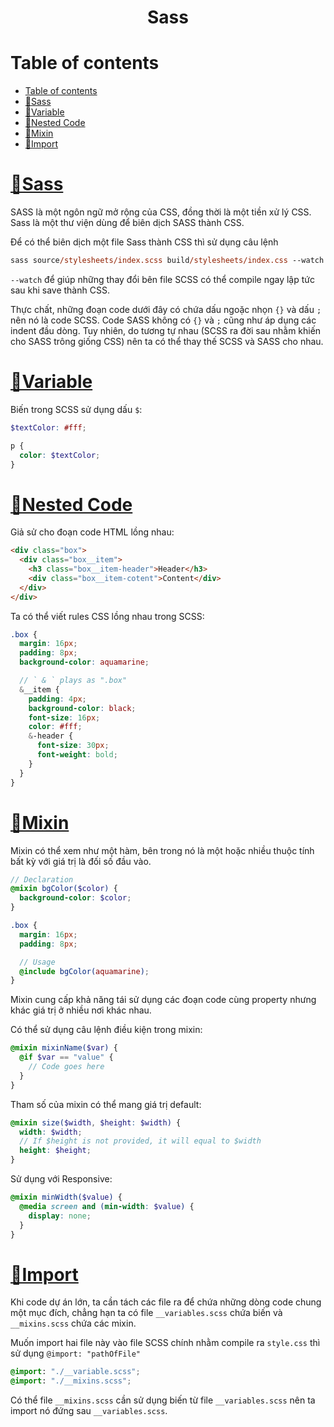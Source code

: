 <link rel='stylesheet' href='../main.css'>

<div class="title"> 
    <center><h1 class="bigtitle">Sass</h1></center>
</div>

# Table of contents

- [Table of contents](#table-of-contents)
- [👗Sass](#sass)
- [👠Variable](#variable)
- [💄Nested Code](#nested-code)
- [💍Mixin](#mixin)
- [👛Import](#import)

# [👗Sass](https://sass-lang.com/)

SASS là một ngôn ngữ mở rộng của CSS, đồng thời là một tiền xử lý CSS. Sass là một thư viện dùng để biên dịch SASS thành CSS.

Để có thể biên dịch một file Sass thành CSS thì sử dụng câu lệnh

```ps
sass source/stylesheets/index.scss build/stylesheets/index.css --watch
```

`--watch` để giúp những thay đổi bên file SCSS có thể compile ngay lập tức sau khi save thành CSS.

Thực chất, những đoạn code dưới đây có chứa dấu ngoặc nhọn `{}` và dấu `;` nên nó là code SCSS. Code SASS không có `{}` và `;` cũng như áp dụng các indent đầu dòng. Tuy nhiên, do tương tự nhau (SCSS ra đời sau nhằm khiến cho SASS trông giống CSS) nên ta có thể thay thế SCSS và SASS cho nhau.

# [👠Variable](https://sass-lang.com/documentation/variables)

Biến trong SCSS sử dụng dấu `$`:

```scss
$textColor: #fff;

p {
  color: $textColor;
}
```

# [💄Nested Code](https://sass-lang.com/documentation/style-rules#nesting)

Giả sử cho đoạn code HTML lồng nhau:

```html
<div class="box">
  <div class="box__item">
    <h3 class="box__item-header">Header</h3>
    <div class="box__item-cotent">Content</div>
  </div>
</div>
```

Ta có thể viết rules CSS lồng nhau trong SCSS:

```scss
.box {
  margin: 16px;
  padding: 8px;
  background-color: aquamarine;

  // ` & ` plays as ".box"
  &__item {
    padding: 4px;
    background-color: black;
    font-size: 16px;
    color: #fff;
    &-header {
      font-size: 30px;
      font-weight: bold;
    }
  }
}
```

# [💍Mixin](https://sass-lang.com/documentation/at-rules/mixin)

Mixin có thể xem như một hàm, bên trong nó là một hoặc nhiều thuộc tính bất kỳ với giá trị là đối số đầu vào.

```scss
// Declaration
@mixin bgColor($color) {
  background-color: $color;
}

.box {
  margin: 16px;
  padding: 8px;

  // Usage
  @include bgColor(aquamarine);
}
```

Mixin cung cấp khả năng tái sử dụng các đoạn code cùng property nhưng khác giá trị ở nhiều nơi khác nhau.

Có thể sử dụng câu lệnh điều kiện trong mixin:

```scss
@mixin mixinName($var) {
  @if $var == "value" {
    // Code goes here
  }
}
```

Tham số của mixin có thể mang giá trị default:

```scss
@mixin size($width, $height: $width) {
  width: $width;
  // If $height is not provided, it will equal to $width
  height: $height;
}
```

Sử dụng với Responsive:

```scss
@mixin minWidth($value) {
  @media screen and (min-width: $value) {
    display: none;
  }
}
```

# [👛Import](https://sass-lang.com/documentation/at-rules/import)

Khi code dự án lớn, ta cần tách các file ra để chứa những dòng code chung một mục đích, chẳng hạn ta có file `__variables.scss` chứa biến và `__mixins.scss` chứa các mixin.

Muốn import hai file này vào file SCSS chính nhằm compile ra `style.css` thì sử dụng `@import: "pathOfFile"`

```scss
@import: "./__variable.scss";
@import: "./__mixins.scss";
```

Có thể file `__mixins.scss` cần sử dụng biến từ file `__variables.scss` nên ta import nó đứng sau `__variables.scss`.
